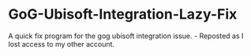 # GoG-Ubisoft-Integration-Lazy-Fix
A quick fix program for the gog ubisoft integration issue. - Reposted as I lost access to my other account.
